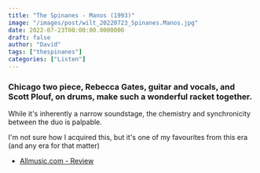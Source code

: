 ```yaml
---
title: "The Spinanes - Manos (1993)"
image: "/images/post/wilt_20220723_Spinanes.Manos.jpg"
date: 2022-07-23T00:00:00.0000000
draft: false
author: "David"
tags: ["thespinanes"]
categories: ["Listen"]
---
```

### Chicago two piece, Rebecca Gates, guitar and vocals, and Scott Plouf, on drums, make such a wonderful racket together.

 While it's inherently a narrow soundstage, the chemistry and synchronicity between the duo is palpable.

 I'm not sure how I acquired this, but it's one of my favourites from this era (and any era for that matter)

-  [Allmusic.com - Review](https://www.allmusic.com/album/manos-mw0000106992)